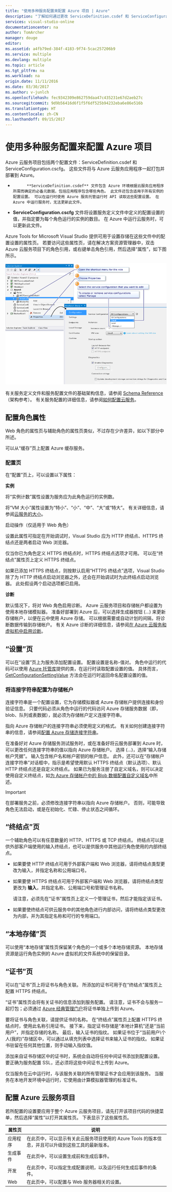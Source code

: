 ```yaml
---
title: "使用多种服务配置来配置 Azure 项目 | Azure"
description: "了解如何通过更改 ServiceDefinition.csdef 和 ServiceConfiguration.cscfg 文件来配置 Azure 云服务项目。"
services: visual-studio-online
documentationcenter: na
author: TomArcher
manager: douge
editor: 
ms.assetid: a4fb79ed-384f-4183-9f74-5cac257206b9
ms.service: multiple
ms.devlang: multiple
ms.topic: article
ms.tgt_pltfrm: na
ms.workload: na
origin.date: 11/11/2016
ms.date: 03/30/2017
ms.author: v-junlch
ms.openlocfilehash: fec9342309e862759daa47c435231e67d2aeb27c
ms.sourcegitcommit: 9d9b56416d6f1f5f6df525b94232eba6e86e516b
ms.translationtype: HT
ms.contentlocale: zh-CN
ms.lasthandoff: 09/15/2017
---
```

# <a name="configuring-your-azure-project-using-multiple-service-configurations"></a>使用多种服务配置来配置 Azure 项目
Azure 云服务项目包括两个配置文件：ServiceDefinition.csdef 和 ServiceConfiguration.cscfg。 这些文件将与 Azure 云服务应用程序一起打包并部署到 Azure。

- 
            **ServiceDefinition.csdef** 文件包含 Azure 环境根据云服务应用程序所需而确定的必备元数据，包括应用程序包含哪些角色。 此文件还包含适用于所有实例的配置设置。 可以在运行时使用 Azure 服务托管运行时 API 读取这些配置设置。 在 Azure 中运行服务时，无法更新此文件。
- **ServiceConfiguration.cscfg** 文件将设置服务定义文件中定义的配置设置的值，并指定要为每个角色运行的实例的数目。 在 Azure 中运行云服务时，可以更新此文件。

Azure Tools for Microsoft Visual Studio 提供可用于设置存储在这些文件中的配置设置的属性页。 若要访问这些属性页，请在解决方案资源管理器中，双击 Azure 云服务项目下的角色引用，或右键单击角色引用，然后选择“属性”，如下图所示。

![VS_Solution_Explorer_Roles_Properties](./media/vs-azure-tools-multiple-services-project-configurations/IC784076.png)

有关服务定义文件和服务配置文件的基础架构信息，请参阅 [Schema Reference](https://msdn.microsoft.com/zh-cn/library/azure/dd179398.aspx)（架构参考）。 有关服务配置的详细信息，请参阅[如何配置云服务](./cloud-services/cloud-services-how-to-configure.md)。

## <a name="configuring-role-properties"></a>配置角色属性
Web 角色的属性页与辅助角色的属性页类似，不过存在少许差异，如以下部分中所述。

可以从“缓存”页上配置 Azure 缓存服务。

### <a name="configuration-page"></a>配置页
在“配置”页上，可以设置以下属性： 

**实例**

将“实例计数”属性设置为服务应为此角色运行的实例数。

将“VM 大小”属性设置为“特小”、“小”、“中”、“大”或“特大”。  有关详细信息，请参阅[云服务的大小](./cloud-services/cloud-services-sizes-specs.md)。

启动操作（仅适用于 Web 角色）

设置此属性可指定在开始调试时，Visual Studio 应为 HTTP 终结点、HTTPS 终结点还是两者启动 Web 浏览器。

仅当你已为角色定义 HTTPS 终结点时，HTTPS 终结点选项才可用。 可以在“终结点”属性页上定义 HTTPS 终结点。

如果已添加 HTTPS 终结点，则按默认启用“HTTPS 终结点”选项，Visual Studio 除了为 HTTP 终结点启动浏览器之外，还会在开始调试时为此终结点启动浏览器。 此处假设两个启动选项都已启用。

**诊断**

默认情况下，将对 Web 角色启用诊断。 Azure 云服务项目和存储帐户都设置为使用本地存储模拟器。 准备好部署到 Azure 后，可以选择生成器按钮 (…) 来更新存储帐户，以便在云中使用 Azure 存储。 可以根据需要或自动计划的间隔，将诊断数据传输到存储帐户。 有关 Azure 诊断的详细信息，请参阅[在 Azure 云服务和虚拟机中启用诊断](./cloud-services/cloud-services-dotnet-diagnostics.md)。

## <a name="settings-page"></a>“设置”页
可以在“设置”页上为服务添加配置设置。 配置设置是名称-值对。 角色中运行的代码可以使用 [Azure 托管库](http://go.microsoft.com/fwlink?LinkID=171026)提供的类，在运行时读取配置设置的值。 具体而言， [GetConfigurationSettingValue](https://msdn.microsoft.com/zh-cn/library/azure/microsoft.windowsazure.serviceruntime.roleenvironment.getconfigurationsettingvalue.aspx) 方法会在运行时返回命名配置设置的值。

### <a name="configuring-a-connection-string-to-a-storage-account"></a>将连接字符串配置为存储帐户
连接字符串是一个配置设置，它为存储模拟器或 Azure 存储帐户提供连接和身份验证信息。 只要代码必须从角色中运行的代码访问 Azure 存储服务数据（即，blob、队列或表数据），就必须为存储帐户定义连接字符串。

指向 Azure 存储帐户的连接字符串必须使用定义的格式。 有关如何创建连接字符串的信息，请参阅[配置 Azure 存储连接字符串](./storage/common/storage-configure-connection-string.md)。

在准备好对 Azure 存储服务测试服务时，或在准备好将云服务部署到 Azure 时，可以更改任何连接字符串的值以指向 Azure 存储帐户。 选择 (…)，选择“输入存储帐户凭据”。 输入包含帐户名和帐户密钥的帐户信息。 此外，还可以在“存储帐户连接字符串”对话框中，指示是希望使用默认 HTTPS 终结点（默认选项）、默认 HTTP 终结点还是自定义终结点。 如果已为服务注册了自定义域名，则可以决定使用自定义终结点，如[为 Azure 存储帐户中的 Blob 数据配置自定义域名](./storage/blobs/storage-custom-domain-name.md)中所述。

> [!IMPORTANT]
> 在部署服务之前，必须修改连接字符串以指向 Azure 存储帐户。 否则，可能导致角色无法启动，或是在初始化、忙碌、停止状态之间循环。
> 
> 

## <a name="endpoints-page"></a>“终结点”页
一个辅助角色可以有任意数量的 HTTP、HTTPS 或 TCP 终结点。 终结点可以是供外部客户端使用的输入终结点，也可以是供服务中其他运行角色使用的内部终结点。

- 如果要使 HTTP 终结点可用于外部客户端和 Web 浏览器，请将终结点类型更改为输入，并指定名称和公用端口号。
- 如果要使 HTTPS 终结点可用于外部客户端和 Web 浏览器，请将终结点类型更改为 **输入**，并指定名称、公用端口号和管理证书名称。

    请注意，必须先在“证书”属性页上定义一个管理证书，然后才能指定该证书。
- 如果要使终结点可供云服务中的其他角色进行内部访问，请将终结点类型更改为内部，并为其指定名称和可行的专用端口。

## <a name="local-storage-page"></a>“本地存储”页
可以使用“本地存储”属性页保留某个角色的一个或多个本地存储资源。 本地存储资源是运行角色实例的 Azure 虚拟机的文件系统中的保留目录。

## <a name="certificates-page"></a>“证书”页
可以在“证书”页上将证书与角色关联。 所添加的证书可用于在“终结点”属性页上配置 HTTPS 终结点。

“证书”属性页会将有关证书的信息添加到服务配置。 请注意，证书不会与服务一起打包；必须通过 [Azure 经典管理门户](https://manage.windowsazure.cn)将证书单独上传到 Azure。

要将证书与角色关联，请提供证书的名称。 在“终结点”属性页上配置 HTTPS 终结点时，使用此名称引用证书。 接下来，指定证书存储是“本地计算机”还是“当前用户”，并指定存储的名称。 最后，输入证书的指纹。 如果证书位于“当前用户\个人(我的)”存储区中，可以通过从填充列表中选择证书来输入证书的指纹。 如果证书驻留在任何其他位置，则手动输入指纹值。

添加来自证书存储区中的证书时，系统会自动将任何中间证书添加到配置设置。 要正确为服务配置 SSL，还必须将这些中间证书上传到 Azure。

仅当服务在云中运行时，与该服务关联的所有管理证书才会应用到该服务。 当服务在本地开发环境中运行时，它使用由计算模拟器管理的标准证书。

## <a name="configuring-the-azure-cloud-service-project"></a>配置 Azure 云服务项目
若所配置的设置要应用于整个 Azure 云服务项目，请先打开该项目代码的快捷菜单，然后选择“属性”以打开其属性页。 下表显示了这些属性页。

| 属性页 | 说明 |
| --- | --- |
| 应用程序 |在此页中，可以显示有关此云服务项目使用的 Azure Tools 的版本信息，并且可以升级到这些工具的最新版本。 |
| 生成事件 |在此页中，可以设置生成前和生成后事件。 |
| 开发 |在此页中，可以指定生成配置说明，以及运行任何生成后事件的条件。 |
| Web |在此页中，可以配置与 Web 服务器相关的设置。 |